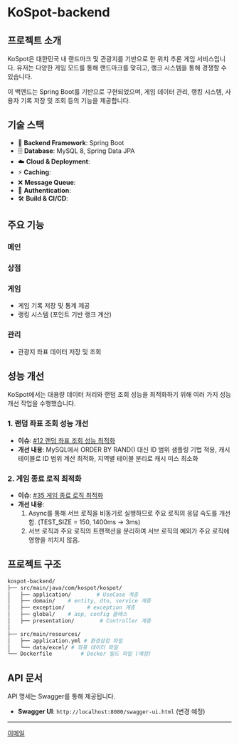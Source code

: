 # KoSpot-backend

## 프로젝트 소개

KoSpot은 대한민국 내 랜드마크 및 관광지를 기반으로 한 위치 추론 게임 서비스입니다. 유저는 다양한 게임 모드를 통해 랜드마크를 맞히고, 랭크 시스템을 통해 경쟁할 수 있습니다.

이 백엔드는 Spring Boot를 기반으로 구현되었으며, 게임 데이터 관리, 랭킹 시스템, 사용자 기록 저장 및 조회 등의 기능을 제공합니다.

## 기술 스택

- 🚀 **Backend Framework**:  Spring Boot
- 🗄️ **Database**:  MySQL 8, Spring Data JPA
- ☁️ **Cloud & Deployment**: 
- ⚡ **Caching**:  
- ❌ **Message Queue**: 
- 🔐 **Authentication**:  
- 🛠 **Build & CI/CD**: 

## 주요 기능

### 메인

### 상점

### 게임
- 게임 기록 저장 및 통계 제공
- 랭킹 시스템 (포인트 기반 랭크 계산)

### 관리
- 관광지 좌표 데이터 저장 및 조회


## 성능 개선

KoSpot에서는 대용량 데이터 처리와 랜덤 조회 성능을 최적화하기 위해 여러 가지 성능 개선 작업을 수행했습니다.

### 1. 랜덤 좌표 조회 성능 개선

- **이슈**: [#12 랜덤 좌표 조회 성능 최적화](https://github.com/hamlsy/KoSpot-backend/issues/17)
- **개선 내용**: MySQL에서 ORDER BY RAND() 대신 ID 범위 샘플링 기법 적용, 캐시테이블로 ID 범위 계산 최적화, 지역별 테이블 분리로 캐시 미스 최소화

### 2. 게임 종료 로직 최적화

- **이슈**: [#35 게임 종료 로직 최적화](https://github.com/hamlsy/KoSpot-backend/issues/35)
- **개선 내용**:
  1. Async를 통해 서브 로직을 비동기로 실행하므로 주요 로직의 응답 속도를 개선함. (TEST_SIZE = 150, 1400ms -> 3ms)
  2. 서브 로직과 주요 로직의 트랜잭션을 분리하여 서브 로직의 예외가 주요 로직에 영향을 끼치지 않음.


## 프로젝트 구조

```bash
kospot-backend/
├── src/main/java/com/kospot/kospot/
│   ├── application/        # UseCase 계층
│   ├── domain/    # entity, dto, service 계층
│   ├── exception/       # exception 계층
│   ├── global/    # aop, config 클래스
│   ├── presentation/        # Controller 계층
│
├── src/main/resources/
│   ├── application.yml # 환경설정 파일
│   └── data/excel/ # 좌표 데이터 파일
└── Dockerfile         # Docker 빌드 파일 (예정)
```

## API 문서

API 명세는 Swagger를 통해 제공됩니다.

- **Swagger UI**: `http://localhost:8080/swagger-ui.html` (변경 예정)

---

[이메일](dltmddud1122@naver.com)

